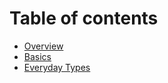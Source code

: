 # Table of contents

* [Overview](README.md)
* [Basics](docs/basics.md)
* [Everyday Types](docs/everyday-types.md)